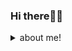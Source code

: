 ### Hi there👋🏻

<!--
**FatemeZamanian/FatemeZamanian** is a ✨ _special_ ✨ repository because its `README.md` (this file) appears on your GitHub profile.

Here are some ideas to get you started:

- 🔭 I’m currently working on ...
- 🌱 I’m currently learning ...
- 👯 I’m looking to collaborate on ...
- 🤔 I’m looking for help with ...
- 💬 Ask me about ...
- 📫 How to reach me: ...
- 😄 Pronouns: ...
- ⚡ Fun fact: ...
-->
<details>
  <summary>about me!</summary>
  <br>

  - Here is my resume 👉🏻 **[My Linkedin](https://www.linkedin.com/in/fatemezamanian)**.

  - I now teach python programming at the Radman Institute 👩🏻‍🏫

  - And I read about object detection 👩🏻‍💻

  
  [![Top Langs](https://github-readme-stats.vercel.app/api/top-langs/?username=FatemeZamanian&layout=compact)](https://github.com/FatemeZamanian/github-readme-stats)

</details>
